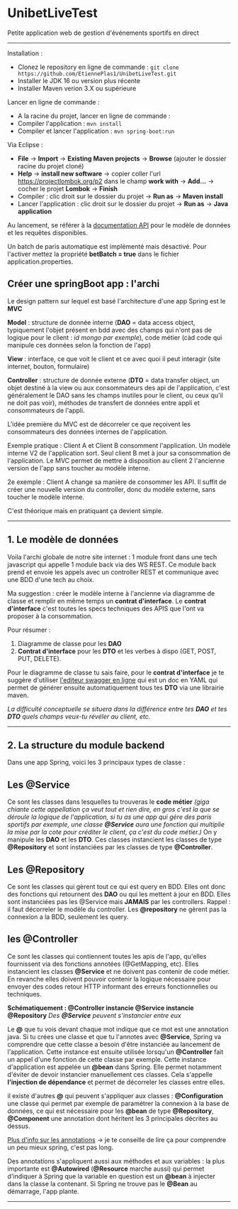 # UnibetLiveTest
Petite application web de gestion d'événements sportifs en direct

-----

Installation : 

- Clonez le repository en ligne de commande :   ``` git clone https://github.com/EtiennePlas1/UnibetLiveTest.git ```
- Installer le JDK 16 ou version plus récente 
- Installer Maven verion 3.X ou supérieure

Lancer en ligne de commande :

- A la racine du projet, lancer en ligne de commande :
- Compiler l'application : ``` mvn install ```
- Compiler et lancer l'application : ``` mvn spring-boot:run ```

Via Eclipse :

- **File** -> **Import** -> **Existing Maven projects** -> **Browse** (ajouter le dossier racine du projet cloné)
- **Help** -> **install new software** -> copier coller l'url https://projectlombok.org/p2 dans le champ **work with** -> **Add...** -> cocher le projet **Lombok** -> **Finish**
- Compiler : clic droit sur le dossier du projet -> **Run as** -> **Maven install**
- Lancer l'application : clic droit sur le dossier du projet -> **Run as** -> **Java application**


Au lancement, se référer à la [documentation API](http://localhost:8887/swagger-ui/index.html#/) pour le modèle de données et les requêtes disponibles.

Un batch de paris automatique est implémenté mais désactivé. 
Pour l'activer mettez la propriété **betBatch = true** dans le fichier application.properties.



## Créer une springBoot app : l'archi

Le design pattern sur lequel est basé l'architecture d'une app Spring est le **MVC**

**Model** : structure de donnée interne (**DAO** = data access object, typiquement l'objet présent en bdd avec des champs qui n'ont pas de logique pour le client : _id mongo par exemple_), code métier (càd code qui manipule ces données selon la fonction de l'app) 

**View** : interface, ce que voit le client et ce avec quoi il peut interagir (site internet, bouton, formulaire) 

**Controller** : structure de donnée externe (**DTO** = data transfer object, un objet destiné à la view ou aux consommateurs des api de l'application, c'est généralement le DAO sans les champs inutiles pour le client, ou ceux qu'il ne doit pas voir), méthodes de transfert de données entre appli et consommateurs de l'appli. 

L'idée première du MVC est de décorreler ce que reçoivent les consommateurs des données internes de l'application.

Exemple pratique : Client A et Client B consomment l'application. Un modèle interne V2 de l'application sort. Seul client B met à jour sa consommation de l'application. Le MVC permet de mettre à disposition au client 2 l'ancienne version de l'app sans toucher au modèle interne.

2e exemple : Client A change sa manière de consommer les API. Il suffit de créer une nouvelle version du controller, donc du modèle externe, sans toucher le modèle interne.

C'est théorique mais en pratiquant ça devient simple.

---

## 1. Le modèle de données 

Voila l'archi globale de notre site internet : 1 module front dans une tech javascript qui appelle 1 module back via des WS REST. Ce module back prend et envoie les appels avec un controller REST et communique avec une BDD d'une tech au choix.

Ma suggestion : créer le modèle interne à l'ancienne via diagramme de classe et remplir en même temps un **contrat d'interface**. Le **contrat d'interface** c'est toutes les specs techniques des APIS que l'ont va proposer à la consommation.

Pour résumer : 

1. Diagramme de classe pour les **DAO**
2. **Contrat d'interface** pour les **DTO** et les verbes à dispo (GET, POST, PUT, DELETE).

Pour le diagramme de classe tu sais faire, pour le **contrat d'interface** je te suggère d'utiliser [l'editeur swagger en ligne](https://editor.swagger.io/) qui est un doc en YAML qui permet de générer ensuite automatiquement tous tes **DTO** via une librairie maven.

_La difficulté conceptuelle se situera dans la différence entre tes **DAO** et tes **DTO** quels champs veux-tu révéler au client, etc._

---

## 2. La structure du module backend

Dans une app Spring, voici les 3 principaux types de classe :

## Les **@Service** 

Ce sont les classes dans lesquelles tu trouveras le **code métier** _(giga chiante cette appellation ça veut tout et rien dire, en gros c'est la que se déroule la logique de l'application, si tu as une app qui gère des paris sportifs par exemple, une classe **@Service** aura une fonction qui multiplie la mise par la cote pour créditer le client, ça c'est du code métier.)_
On y manipule les **DAO** et les **DTO**. Ces classes instancient les classes de type **@Repository** et sont instanciées par les classes de type **@Controller**.


## Les **@Repository**

Ce sont les classes qui gèrent tout ce qui est query en BDD. Elles ont donc des fonctions qui retournent des **DAO** ou qui les mettent à jour en BDD. Elles sont instanciées pas les @Service mais **JAMAIS** par les controllers. Rappel : il faut décorreler le modèle du controller.
Les **@repository** ne gèrent pas la connexion a la BDD, seulement les query.


## les **@Controller**

Ce sont les classes qui contiennent toutes les apis de l'app, qu'elles fournissent via des fonctions annotées (@GetMapping, etc). Elles instancient les classes **@Service** et ne doivent pas contenir de code métier. En revanche elles doivent pouvoir contenir la logique nécessaire pour envoyer des codes retour HTTP informant des erreurs fonctionnelles ou techniques.


**Schématiquement : @Controller instancie @Service instancie @Repository** _Des **@Service** peuvent s'instancier entre eux_

Le **@** que tu vois devant chaque mot indique que ce mot est une annotation java. Si tu crées une classe et que tu l'annotes avec **@Service**, Spring va comprendre que cette classe a besoin d'être instanciée au lancement de l'application. Cette instance est ensuite utilisée lorsqu'un **@Controller** fait un appel d'une fonction de cette classe par exemple.
Cette instance d'application est appelée un **@bean** dans Spring. Elle permet notamment d'éviter de devoir instancier manuellement ces classes. Cela s'appelle **l'injection de dépendance** et permet de décorreler les classes entre elles.

il existe d'autres **@** qui peuvent s'appliquer aux classes : **@Configuration** une classe qui permet par exemple de paramétrer la connexion à la base de données, ce qui est nécessaire pour les **@bean** de type **@Repository**, **@Component** une annotation dont héritent les 3 principales décrites au dessus.

[Plus d'info sur les annotations](https://www.baeldung.com/spring-component-annotation) -> je te conseille de lire ça pour comprendre un peu mieux spring, c'est pas long.

Des annotations s'appliquent aussi aux méthodes et aux variables : la plus importante est **@Autowired** (**@Resource** marche aussi) qui permet d'indiquer à Spring que la variable en question est un **@bean** à injecter dans la classe la contenant. Si Spring ne trouve pas le **@Bean** au démarrage, l'app plante.

---

